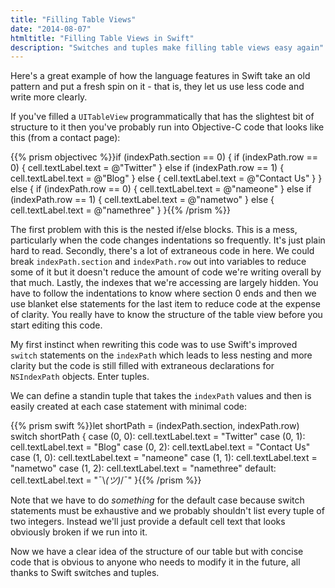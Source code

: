 ```yaml
---
title: "Filling Table Views"
date: "2014-08-07"
htmltitle: "Filling Table Views in Swift"
description: "Switches and tuples make filling table views easy again"
---
```

Here's a great example of how the language features in Swift take an old pattern and put a fresh spin on it - that is, they let us use less code and write more clearly.

If you've filled a `UITableView` programmatically that has the slightest bit of structure to it then you've probably run into Objective-C code that looks like this (from a contact page):

{{% prism objectivec %}}if (indexPath.section == 0) {
    if (indexPath.row == 0) {
        cell.textLabel.text = @"Twitter"
    } else if (indexPath.row == 1) {
        cell.textLabel.text = @"Blog"
    } else {
        cell.textLabel.text = @"Contact Us"
    }
} else {
    if (indexPath.row == 0) {
        cell.textLabel.text = @"nameone"
    } else if (indexPath.row == 1) {
        cell.textLabel.text = @"nametwo"
    } else {
        cell.textLabel.text = @"namethree"
    }
}{{% /prism %}}

The first problem with this is the nested if/else blocks. This is a mess, particularly when the code changes indentations so frequently. It's just plain hard to read. Secondly, there's a lot of extraneous code in here. We could break `indexPath.section` and `indexPath.row` out into variables to reduce some of it but it doesn't reduce the amount of code we're writing overall by that much. Lastly, the indexes that we're accessing are largely hidden. You have to follow the indentations to know where section 0 ends and then we use blanket else statements for the last item to reduce code at the expense of clarity. You really have to know the structure of the table view before you start editing this code.

My first instinct when rewriting this code was to use Swift's improved `switch` statements on the `indexPath` which leads to less nesting and more clarity but the code is still filled with extraneous declarations for `NSIndexPath` objects. Enter tuples.

We can define a standin tuple that takes the `indexPath` values and then is easily created at each case statement with minimal code:

{{% prism swift %}}let shortPath = (indexPath.section, indexPath.row)
switch shortPath {
case (0, 0):
    cell.textLabel.text = "Twitter"
case (0, 1):
    cell.textLabel.text = "Blog"
case (0, 2):
    cell.textLabel.text = "Contact Us"
case (1, 0):
    cell.textLabel.text = "nameone"
case (1, 1):
    cell.textLabel.text = "nametwo"
case (1, 2):
    cell.textLabel.text = "namethree"
default:
    cell.textLabel.text = "¯\\_(ツ)_/¯"
}{{% /prism %}}

Note that we have to do *something* for the default case because switch statements must be exhaustive and we probably shouldn't list every tuple of two integers. Instead we'll just provide a default cell text that looks obviously broken if we run into it.

Now we have a clear idea of the structure of our table but with concise code that is obvious to anyone who needs to modify it in the future, all thanks to Swift switches and tuples.
